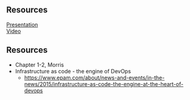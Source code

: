 ## Resources

[Presentation](https://min.gitcdn.link/cdn/2dv514/syllabus/master/lectures/01_course_definitions/index.html)<br>
[Video](https://youtu.be/LSc1G9wh1LQ)

## Resources
* Chapter 1-2, Morris
* Infrastructure as code - the engine of DevOps
  * https://www.epam.com/about/news-and-events/in-the-news/2015/infrastructure-as-code-the-engine-at-the-heart-of-devops
